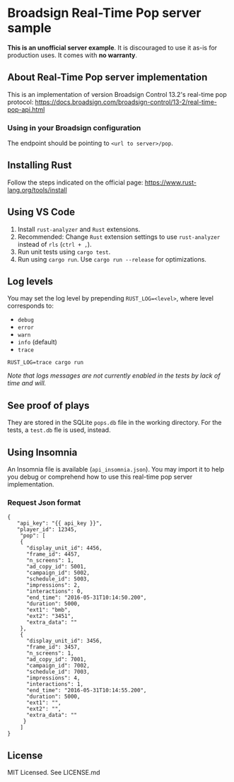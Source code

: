 # Broadsign Real-Time Pop server sample
**This is an unofficial server example**. It is discouraged to use it as-is for production uses.
It comes with **no warranty**.

## About Real-Time Pop server implementation
This is an implementation of version Broadsign Control 13.2's real-time pop protocol:
https://docs.broadsign.com/broadsign-control/13-2/real-time-pop-api.html

### Using in your Broadsign configuration
The endpoint should be pointing to `<url to server>/pop`.

## Installing Rust
Follow the steps indicated on the official page:
https://www.rust-lang.org/tools/install

## Using VS Code
1. Install `rust-analyzer` and  `Rust` extensions.
2. Recommended: Change `Rust` extension settings to use `rust-analyzer` instead of `rls` (`ctrl + ,`).
3. Run unit tests using `cargo test`.
4. Run using `cargo run`. Use `cargo run --release` for optimizations.

## Log levels
You may set the log level by prepending `RUST_LOG=<level>`, where level corresponds to:
* `debug`
* `error`
* `warn`
* `info` (default)
* `trace`
```
RUST_LOG=trace cargo run
```
_Note that logs messages are not currently enabled in the tests by lack of time and will._

## See proof of plays
They are stored in the SQLite `pops.db` file in the working directory. For the tests, a `test.db` fle is used, instead.

## Using Insomnia
An Insomnia file is available (`api_insomnia.json`). You may import it to help you debug or comprehend how to use this real-time pop server implementation.

### Request Json format
```
{
   "api_key": "{{ api_key }}",
   "player_id": 12345,
	"pop": [
  	{
      "display_unit_id": 4456,
      "frame_id": 4457,
      "n_screens": 1,
      "ad_copy_id": 5001,
      "campaign_id": 5002,
      "schedule_id": 5003,
      "impressions": 2,
      "interactions": 0,
      "end_time": "2016-05-31T10:14:50.200",
      "duration": 5000,
      "ext1": "bmb",
      "ext2": "3451",
      "extra_data": ""
    },
    {
      "display_unit_id": 3456,
      "frame_id": 3457,
      "n_screens": 1,
      "ad_copy_id": 7001,
      "campaign_id": 7002,
      "schedule_id": 7003,
      "impressions": 4,
      "interactions": 1,
      "end_time": "2016-05-31T10:14:55.200",
      "duration": 5000,
      "ext1": "",
      "ext2": "",
      "extra_data": ""
     }
	]
}
```

## License
MIT Licensed. See LICENSE.md

